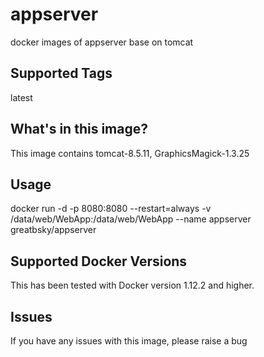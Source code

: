 # appserver
docker images of appserver base on tomcat

## Supported Tags
latest


## What's in this image?
This image contains tomcat-8.5.11, GraphicsMagick-1.3.25


## Usage
docker run -d -p 8080:8080 --restart=always -v /data/web/WebApp:/data/web/WebApp --name appserver greatbsky/appserver


## Supported Docker Versions
This has been tested with Docker version 1.12.2 and higher.

## Issues
If you have any issues with this image, please raise a bug
